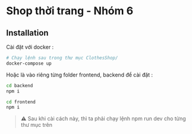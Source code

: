 # Shop thời trang - Nhóm 6

## Installation

Cài đặt với docker :

```bash
# Chạy lệnh sau trong thư mục ClothesShop/
docker-compose up
```

Hoặc là vào riêng từng folder frontend, backend để cài đặt :

```bash
cd backend
npm i
```

```bash
cd frontend
npm i
```

> :warning: Sau khi cài cách này, thì ta phải chạy lệnh npm run dev cho từng thư mục trên
